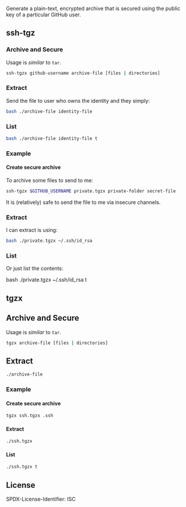 

Generate a plain-text, encrypted archive that is secured using the public key of a particular GitHub user.

## ssh-tgz

### Archive and Secure

Usage is _similar_ to `tar`.

```bash
ssh-tgzx github-username archive-file [files | directories]
```

### Extract

Send the file to user who owns the identity and they simply:

```bash
bash ./archive-file identity-file
```

### List

```bash
bash ./archive-file identity-file t
```

### Example

#### Create secure archive

To archive some files to send to me:

```bash
ssh-tgzx $GITHUB_USERNAME private.tgzx private-folder secret-file
```

It is (relatively) safe to send the file to me via insecure channels.

### Extract

I can extract is using:

```bash
bash ./private.tgzx ~/.ssh/id_rsa
```

### List

Or just list the contents:

bash ./private.tgzx ~/.ssh/id_rsa t

## tgzx

## Archive and Secure

Usage is _similar_ to `tar`.

```bash
tgzx archive-file [files | directories]
```

## Extract

```bash
./archive-file
```

### Example

#### Create secure archive

```bash
tgzx ssh.tgzx .ssh
```

#### Extract

```bash
./ssh.tgzx
```

#### List

```bash
./ssh.tgzx t
```

## License 

SPDX-License-Identifier: ISC
